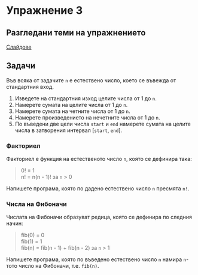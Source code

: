 Упражнение 3
============

Разгледани теми на упражнението
-------------------------------
[Слайдове](https://speakerdeck.com/dimitaruzunov/uvod-v-proghramiranieto-3)

Задачи
------
Във всяка от задачите `n` е естествено число,
което се въвежда от стандартния вход.

1. Изведете на стандартния изход целите числа от 1 до `n`.
2. Намерете сумата на целите числа от 1 до `n`.
3. Намерете сумата на четните числа от 1 до `n`.
4. Намерете произведението на нечетните числа от 1 до `n`.
5. По въведени две цели числа `start` и `end`
намерете сумата на целите числа в затворения интервал [`start`, `end`].

### Факториел
Факториел е функция на естественото число `n`, която се дефинира така:
> 0! = 1  
> n! = n(n - 1)! за `n` > 0

Напишете програма, която по дадено естествено число `n` пресмята `n!`.

### Числа на Фибоначи
Числата на Фибоначи образуват редица, която се дефинира по следния начин:
> fib(0) = 0  
> fib(1) = 1  
> fib(n) = fib(n - 1) + fib(n - 2) за `n` > 1

Напишете програма, която по въведено естествено число `n` намира
`n`-тото число на Фибоначи, т.е. `fib(n)`.

